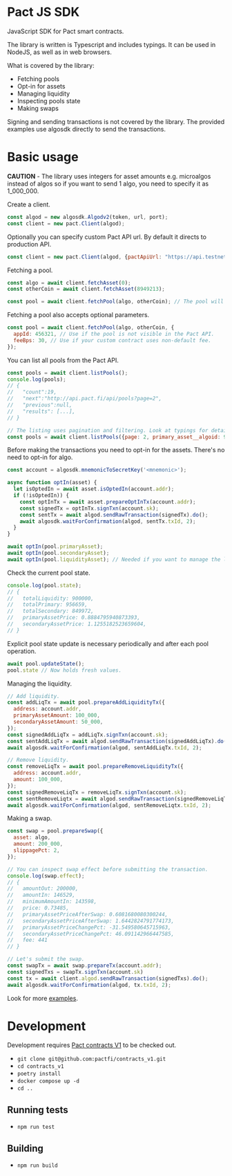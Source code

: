 # Pact JS SDK

JavaScript SDK for Pact smart contracts.

The library is written is Typescript and includes typings. It can be used in NodeJS, as well as in web browsers.

What is covered by the library:

- Fetching pools
- Opt-in for assets
- Managing liquidity
- Inspecting pools state
- Making swaps

Signing and sending transactions is not covered by the library. The provided examples use algosdk directly to send the transactions.

# Basic usage

**CAUTION** - The library uses integers for asset amounts e.g. microalgos instead of algos so if you want to send 1 algo, you need to specify it as 1_000_000.

Create a client.

```js
const algod = new algosdk.Algodv2(token, url, port);
const client = new pact.Client(algod);
```

Optionally you can specify custom Pact API url. By default it directs to production API.

```js
const client = new pact.Client(algod, {pactApiUrl: "https://api.testnet.pact.fi"});
```

Fetching a pool.

```js
const algo = await client.fetchAsset(0);
const otherCoin = await client.fetchAsset(8949213);

const pool = await client.fetchPool(algo, otherCoin); // The pool will be fetched regardless of assets order.
```

Fetching a pool also accepts optional parameters.

```js
const pool = await client.fetchPool(algo, otherCoin, {
  appId: 456321, // Use if the pool is not visible in the Pact API.
  feeBps: 30, // Use if your custom contract uses non-default fee.
});
```

You can list all pools from the Pact API.

```js
const pools = await client.listPools();
console.log(pools);
// {
//   "count":19,
//   "next":"http://api.pact.fi/api/pools?page=2",
//   "previous":null,
//   "results": [...],
// }

// The listing uses pagination and filtering. Look at typings for details.
const pools = await client.listPools({page: 2, primary_asset__algoid: 9843123});
```

Before making the transactions you need to opt-in for the assets. There's no need to opt-in for algo.

```js
const account = algosdk.mnemonicToSecretKey('<mnemonic>');

async function optIn(asset) {
  let isOptedIn = await asset.isOptedIn(account.addr);
  if (!isOptedIn)) {
    const optInTx = await asset.prepareOptInTx(account.addr);
    const signedTx = optInTx.signTxn(account.sk);
    const sentTx = await algod.sendRawTransaction(signedTx).do();
    await algosdk.waitForConfirmation(algod, sentTx.txId, 2);
  }
}

await optIn(pool.primaryAsset);
await optIn(pool.secondaryAsset);
await optIn(pool.liquidityAsset); // Needed if you want to manage the liquidity.
```

Check the current pool state.

```js
console.log(pool.state);
// {
//   totalLiquidity: 900000,
//   totalPrimary: 956659,
//   totalSecondary: 849972,
//   primaryAssetPrice: 0.8884795940873393,
//   secondaryAssetPrice: 1.1255182523659604,
// }
```

Explicit pool state update is necessary periodically and after each pool operation.

```js
await pool.updateState();
pool.state // Now holds fresh values.
```

Managing the liquidity.

```js
// Add liquidity.
const addLiqTx = await pool.prepareAddLiquidityTx({
  address: account.addr,
  primaryAssetAmount: 100_000,
  secondaryAssetAmount: 50_000,
});
const signedAddLiqTx = addLiqTx.signTxn(account.sk);
const sentAddLiqTx = await algod.sendRawTransaction(signedAddLiqTx).do();
await algosdk.waitForConfirmation(algod, sentAddLiqTx.txId, 2);

// Remove liquidity.
const removeLiqTx = await pool.prepareRemoveLiquidityTx({
  address: account.addr,
  amount: 100_000,
});
const signedRemoveLiqTx = removeLiqTx.signTxn(account.sk);
const sentRemoveLiqtx = await algod.sendRawTransaction(signedRemoveLiqTx).do();
await algosdk.waitForConfirmation(algod, sentRemoveLiqtx.txId, 2);
```

Making a swap.

```js
const swap = pool.prepareSwap({
  asset: algo,
  amount: 200_000,
  slippagePct: 2,
});

// You can inspect swap effect before submitting the transaction.
console.log(swap.effect);
// {
//   amountOut: 200000,
//   amountIn: 146529,
//   minimumAmountIn: 143598,
//   price: 0.73485,
//   primaryAssetPriceAfterSwap: 0.6081680080300244,
//   secondaryAssetPriceAfterSwap: 1.6442824791774173,
//   primaryAssetPriceChangePct: -31.549580645715963,
//   secondaryAssetPriceChangePct: 46.091142966447585,
//   fee: 441
// }

// Let's submit the swap.
const swapTx = await swap.prepareTx(account.addr);
const signedTxs = swapTx.signTxn(account.sk)
const tx = await client.algod.sendRawTransaction(signedTxs).do();
await algosdk.waitForConfirmation(algod, tx.txId, 2);
```

Look for more [examples](examples).

# Development

Development requires [Pact contracts V1](https://github.com/pactfi/contracts_v1) to be checked out.

- `git clone git@github.com:pactfi/contracts_v1.git`
- `cd contracts_v1`
- `poetry install`
- `docker compose up -d`
- `cd ..`

## Running tests

- `npm run test`

## Building

- `npm run build`
